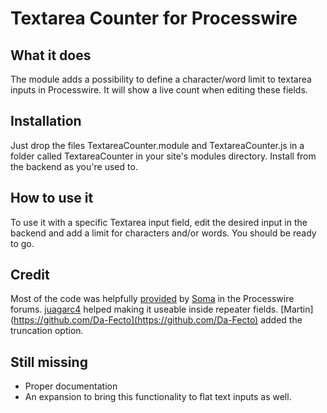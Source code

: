 # Textarea Counter for Processwire

## What it does

The module adds a possibility to define a character/word limit to textarea inputs in Processwire. It will show a live count when editing these fields.

## Installation

Just drop the files TextareaCounter.module and TextareaCounter.js in a folder called TextareaCounter in your site's modules directory. Install from the backend as you're used to.

## How to use it

To use it with a specific Textarea input field, edit the desired input in the backend and add a limit for characters and/or words. You should be ready to go.

## Credit

Most of the code was helpfully [provided](http://processwire.com/talk/topic/2343-char-counter-for-texttextarea-fields/#entry22038) by [Soma](http://processwire.com/talk/user/100-soma/) in the Processwire forums. [juagarc4](https://github.com/juagarc4) helped making it useable inside repeater fields. [Martin](https://github.com/Da-Fecto](https://github.com/Da-Fecto) added the truncation option.


## Still missing

* Proper documentation
* An expansion to bring this functionality to flat text inputs as well.